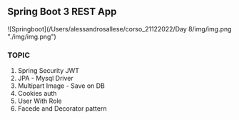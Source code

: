## Spring Boot 3 REST App

![Springboot](/Users/alessandrosallese/corso_21122022/Day 8/img/img.png "./img/img.png")
### TOPIC

1. Spring Security JWT
2. JPA - Mysql Driver
3. Multipart Image - Save on DB
4. Cookies auth
5. User With Role
6. Facede and Decorator pattern 